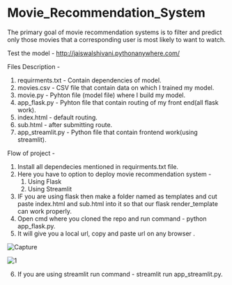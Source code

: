 # Movie_Recommendation_System
The primary goal of movie recommendation systems is to filter and predict only those movies that a corresponding user is most likely to want to watch.

Test the model -
http://jaiswalshivani.pythonanywhere.com/


Files Description -
1. requirments.txt - Contain dependencies of model.
2. movies.csv - CSV file that contain data on which I trained my model.
3. movie.py - Pyhton file (model file) where I build my model.
4. app_flask.py - Pyhton file that contain routing of my front end(all flask work).
5. index.html - default routing.
6. sub.html - after submitting route.
7. app_streamlit.py - Python file that contain frontend work(using streamlit).

Flow of project -
1. Install all dependecies mentioned in requirments.txt file.
2. Here you have to option to deploy movie recommendation system -
    1. Using Flask
    2. Using Streamlit
3. IF you are using flask then make a folder named as templates and cut paste index.html and sub.html into it so that our flask render_template can work properly.
4. Open cmd where you cloned the repo and run command - python app_flask.py.
5. It will give you a local url, copy and paste url on any browser .
 
![Capture](https://github.com/JaiswalShivani/Movie_Recommendation_System/assets/109452829/456eef03-a811-488d-9751-b89115a7edf6)

![1](https://github.com/JaiswalShivani/Movie_Recommendation_System/assets/109452829/65f91ada-c835-4884-a1bf-01e663d6959e)


6. If you are using streamlit run command - streamlit run app_streamlit.py.











